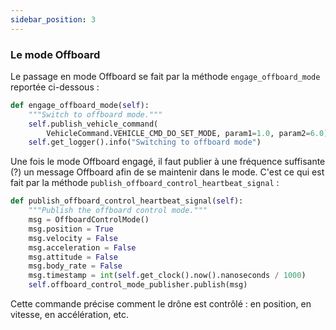 ```yaml
---
sidebar_position: 3
---
```

### Le mode Offboard
Le passage en mode Offboard se fait par la méthode `engage_offboard_mode` reportée ci-dessous : 
```python
def engage_offboard_mode(self):
    """Switch to offboard mode."""
    self.publish_vehicle_command(
        VehicleCommand.VEHICLE_CMD_DO_SET_MODE, param1=1.0, param2=6.0)
    self.get_logger().info("Switching to offboard mode")
```

Une fois le mode Offboard engagé, il faut publier à une fréquence suffisante (?) un message Offboard afin de se maintenir dans le mode. C'est ce qui est fait par la méthode `publish_offboard_control_heartbeat_signal` :

```python
def publish_offboard_control_heartbeat_signal(self):
    """Publish the offboard control mode."""
    msg = OffboardControlMode()
    msg.position = True
    msg.velocity = False
    msg.acceleration = False
    msg.attitude = False
    msg.body_rate = False
    msg.timestamp = int(self.get_clock().now().nanoseconds / 1000)
    self.offboard_control_mode_publisher.publish(msg)
```
Cette commande précise comment le drône est contrôlé : en position, en vitesse, en accélération, etc.